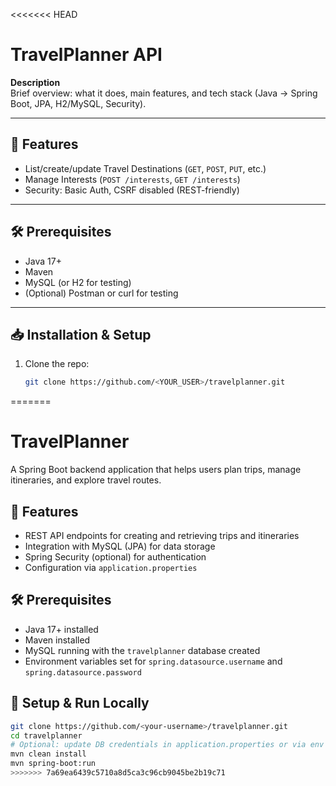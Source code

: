 <<<<<<< HEAD
# TravelPlanner API

**Description**  
Brief overview: what it does, main features, and tech stack (Java → Spring Boot, JPA, H2/MySQL, Security).

---

## 🚀 Features

- List/create/update Travel Destinations (`GET`, `POST`, `PUT`, etc.)
- Manage Interests (`POST /interests`, `GET /interests`)
- Security: Basic Auth, CSRF disabled (REST-friendly)

---

## 🛠️ Prerequisites

- Java 17+
- Maven
- MySQL (or H2 for testing)
- (Optional) Postman or curl for testing

---

## 📥 Installation & Setup

1. Clone the repo:
   ```bash
   git clone https://github.com/<YOUR_USER>/travelplanner.git
=======
# TravelPlanner

A Spring Boot backend application that helps users plan trips, manage itineraries, and explore travel routes.

## 🚀 Features

- REST API endpoints for creating and retrieving trips and itineraries
- Integration with MySQL (JPA) for data storage
- Spring Security (optional) for authentication
- Configuration via `application.properties`

## 🛠️ Prerequisites

- Java 17+ installed
- Maven installed
- MySQL running with the `travelplanner` database created
- Environment variables set for `spring.datasource.username` and `spring.datasource.password`

## 💾 Setup & Run Locally

```bash
git clone https://github.com/<your-username>/travelplanner.git
cd travelplanner
# Optional: update DB credentials in application.properties or via env vars
mvn clean install
mvn spring-boot:run
>>>>>>> 7a69ea6439c5710a8d5ca3c96cb9045be2b19c71
